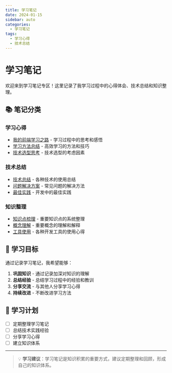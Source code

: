 ```yaml
---
title: 学习笔记
date: 2024-01-15
sidebar: auto
categories:
  - 学习笔记
tags:
  - 学习心得
  - 技术总结
---
```


# 学习笔记

欢迎来到学习笔记专区！这里记录了我学习过程中的心得体会、技术总结和知识整理。

## 📚 笔记分类

### 学习心得
- [我的前端学习之路](./学习心得.md) - 学习过程中的思考和感悟
- [学习方法总结](./学习方法总结.md) - 高效学习的方法和技巧
- [技术选型思考](./技术选型思考.md) - 技术选型的考虑因素

### 技术总结
- [技术总结](./技术总结.md) - 各种技术的使用总结
- [问题解决方案](./问题解决方案.md) - 常见问题的解决方法
- [最佳实践](./最佳实践.md) - 开发中的最佳实践

### 知识整理
- [知识点梳理](./知识点梳理.md) - 重要知识点的系统整理
- [概念理解](./概念理解.md) - 重要概念的理解和解释
- [工具使用](./工具使用.md) - 各种开发工具的使用心得

## 🎯 学习目标

通过记录学习笔记，我希望能够：

1. **巩固知识** - 通过记录加深对知识的理解
2. **总结经验** - 总结学习过程中的经验和教训
3. **分享交流** - 与其他人分享学习心得
4. **持续改进** - 不断改进学习方法

## 📝 学习计划

- [ ] 定期整理学习笔记
- [ ] 总结技术实践经验
- [ ] 分享学习心得
- [ ] 建立知识体系

---

> 💡 **学习建议**：学习笔记是知识积累的重要方式，建议定期整理和回顾，形成自己的知识体系。 